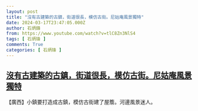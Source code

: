```yaml
---
layout: post
title: "沒有古建築的古鎮，街道很長，模仿古街。尼姑庵風景獨特"
date: 2024-03-17T23:47:05.000Z
author: 石炳鋒
from: https://www.youtube.com/watch?v=tlC8Zn3NlS4
tags: [ 石炳锋 ]
comments: True
categories: [ 石炳锋 ]
---
```

<!--1710719225000-->
[沒有古建築的古鎮，街道很長，模仿古街。尼姑庵風景獨特](https://www.youtube.com/watch?v=tlC8Zn3NlS4)
------

<div>
【廣西】小鎮要打造成古鎮，模仿古街建了屋簷。河邊風景迷人。
</div>
